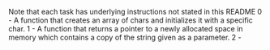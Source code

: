 Note that each task has underlying instructions not stated in this README
0 - A function that creates an array of chars and initializes it with a specific char.
1 - A function that returns a pointer to a newly allocated space in memory which contains a copy of the string given as a parameter.
2 -
